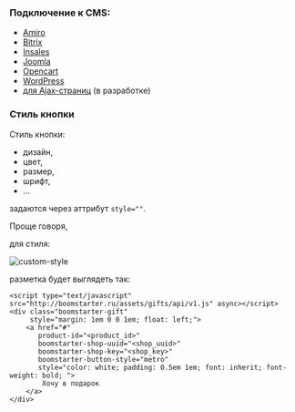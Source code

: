 ### Подключение к CMS:

* [Amiro](https://github.com/boomstarterru/gifts-kb/wiki/amiro)
* [Bitrix](https://github.com/boomstarterru/gifts-kb/wiki/Bitrix)
* [Insales](https://github.com/boomstarterru/gifts-kb/wiki/insales)
* [Joomla](https://github.com/boomstarterru/gifts-kb/wiki/joomla)
* [Opencart](https://github.com/boomstarterru/gifts-kb/wiki/opencart)
* [WordPress](https://github.com/boomstarterru/gifts-kb/wiki/wordwress)
* [для Ajax-страниц](https://github.com/boomstarterru/gifts-kb/wiki/ajax) (в разработке)


### Стиль кнопки

Стиль кнопки:
* дизайн, 
* цвет, 
* размер, 
* шрифт,
* ...

задаются через аттрибут `style=""`.

Проще говоря, 

для стиля:

![custom-style](https://raw2.github.com/boomstarterru/gifts-kb/master/images/custom-style.jpg)

разметка будет выглядеть так:

    <script type="text/javascript" src="http://boomstarter.ru/assets/gifts/api/v1.js" async></script>
    <div class="boomstarter-gift" 
         style="margin: 1em 0 0 1em; float: left;">
        <a href="#" 
           product-id="<product_id>" 
           boomstarter-shop-uuid="<shop_uuid>" 
           boomstarter-shop-key="<shop_key>" 
           boomstarter-button-style="metro" 
           style="color: white; padding: 0.5em 1em; font: inherit; font-weight: bold; ">
            Хочу в подарок
        </a>
    </div>

 
